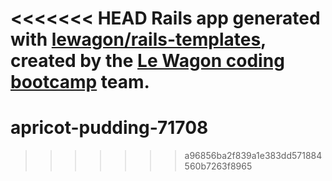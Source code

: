<<<<<<< HEAD
Rails app generated with [lewagon/rails-templates](https://github.com/lewagon/rails-templates), created by the [Le Wagon coding bootcamp](https://www.lewagon.com) team.
=======
# apricot-pudding-71708
>>>>>>> a96856ba2f839a1e383dd571884560b7263f8965
